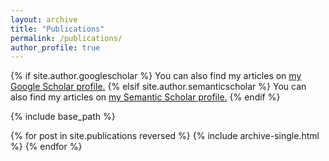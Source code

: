 ```yaml
---
layout: archive
title: "Publications"
permalink: /publications/
author_profile: true
---
```


{% if site.author.googlescholar %}
 You can also find my articles on <u><a href="{{site.author.googlescholar}}" target="_blank" rel="noopener noreferrer">my Google Scholar profile</a>.</u>
{% elsif site.author.semanticscholar %}
 You can also find my articles on <u><a href="{{site.author.semanticscholar}}" target="_blank" rel="noopener noreferrer">my Semantic Scholar profile</a>.</u>
{% endif %}

{% include base_path %}

{% for post in site.publications reversed %}
  {% include archive-single.html %}
{% endfor %}
